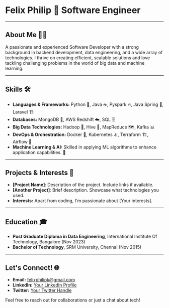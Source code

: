 # Felix Philip 🌟 Software Engineer

---

## About Me 🙋‍♂️

A passionate and experienced Software Developer with a strong background in backend development, data engineering, and a wide array of technologies. I thrive on creating efficient, scalable solutions and love tackling challenging problems in the world of big data and machine learning.

---

## Skills 🛠️

- **Languages & Frameworks:** Python 🐍, Java ☕, Pyspark 🔥, Java Spring 🍃, Laravel 🏗️
- **Databases:** MongoDB 🍃, AWS Redshift ☁️, SQL 🗄️
- **Big Data Technologies:** Hadoop 🐘, Hive 🐝, MapReduce 🗺️, Kafka 📊
- **DevOps & Orchestration:** Docker 🐳, Kubernetes ⚓, Terraform 🏗️, Airflow 💨
- **Machine Learning & AI:** Skilled in applying ML algorithms to enhance application capabilities. 🤖

---

## Projects & Interests 🚀

- **[Project Name]**: Description of the project. Include links if available.
- **[Another Project]**: Brief description. Showcase what technologies you used.
- **Interests:** Apart from coding, I'm passionate about [Your interests].

---

## Education 🎓

- **Post Graduate Diploma in Data Engineering**, International Institute Of Technology, Bangalore (Nov 2023)
- **Bachelor of Technology**, SRM University, Chennai (Nov 2015)

---

## Let's Connect! 🌐

- **Email:** [felixphilipk@gmail.com](mailto:felixphilipk@gmail.com)
- **LinkedIn:** [Your LinkedIn Profile](#)
- **Twitter:** [Your Twitter Handle](#)

Feel free to reach out for collaborations or just a chat about tech!

